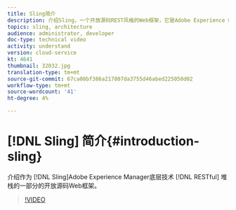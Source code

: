 ```yaml
---
title: Sling简介
description: 介绍Sling，一个开放源码REST风格的Web框架，它是Adobe Experience Manager基础技术堆栈的一部分。
topics: sling, architecture
audience: administrator, developer
doc-type: technical video
activity: understand
version: cloud-service
kt: 4641
thumbnail: 32032.jpg
translation-type: tm+mt
source-git-commit: 67ca08bf386a217807da3755d46abed225050d02
workflow-type: tm+mt
source-wordcount: '41'
ht-degree: 4%

---
```



# [!DNL Sling] 简介{#introduction-sling}

介绍作为 [!DNL Sling]Adobe Experience Manager底层技术 [!DNL RESTful] 堆栈的一部分的开放源码Web框架。

>[!VIDEO](https://video.tv.adobe.com/v/32032/?quality=12&learn=on)